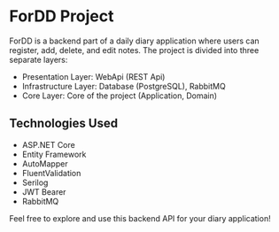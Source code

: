# ForDD Project

ForDD is a backend part of a daily diary application where users can register, add, delete, and edit notes. The project is divided into three separate layers:

- Presentation Layer: WebApi (REST Api)
- Infrastructure Layer: Database (PostgreSQL), RabbitMQ
- Core Layer: Core of the project (Application, Domain)

## Technologies Used

- ASP.NET Core
- Entity Framework
- AutoMapper
- FluentValidation
- Serilog
- JWT Bearer
- RabbitMQ

Feel free to explore and use this backend API for your diary application!

